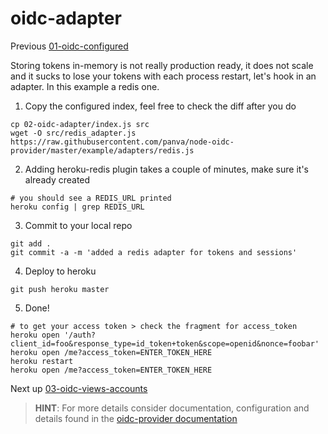 # oidc-adapter

Previous [01-oidc-configured](../01-oidc-configured/README.md)

Storing tokens in-memory is not really production ready, it does not scale and it sucks to lose
your tokens with each process restart, let's hook in an adapter. In this example a redis one.

1) Copy the configured index, feel free to check the diff after you do  
```
cp 02-oidc-adapter/index.js src
wget -O src/redis_adapter.js https://raw.githubusercontent.com/panva/node-oidc-provider/master/example/adapters/redis.js
```

2) Adding heroku-redis plugin takes a couple of minutes, make sure it's already created
```
# you should see a REDIS_URL printed
heroku config | grep REDIS_URL
```

3) Commit to your local repo  
```
git add .
git commit -a -m 'added a redis adapter for tokens and sessions'
```

4) Deploy to heroku  
```
git push heroku master
```

5) Done!  
```
# to get your access token > check the fragment for access_token
heroku open '/auth?client_id=foo&response_type=id_token+token&scope=openid&nonce=foobar'
heroku open /me?access_token=ENTER_TOKEN_HERE
heroku restart
heroku open /me?access_token=ENTER_TOKEN_HERE
```

Next up [03-oidc-views-accounts](../03-oidc-views-accounts/README.md)

> **HINT**: For more details consider documentation, configuration and details found in the [oidc-provider documentation](https://github.com/panva/node-oidc-provider#oidc-provider)
